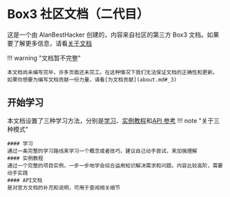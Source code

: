 # Box3 社区文档（二代目）

这是一个由 AlanBestHacker 创建的，内容来自社区的第三方 Box3 文档。如果要了解更多信息，请看[关于文档](about.md)

!!! warning "文档暂不完整"

    本文档尚未编写完毕，许多页面还未完工。在这种情况下我们无法保证文档的正确性和更新。
    如果你想要为编写文档贡献一份力量，请看[为文档贡献](about.md#_3)

## 开始学习

本文档设置了三种学习方法，分别是[学习](learn/index.md)、[实例教程](example/index.md)和[API 参考](api/index.md)
!!! note "关于三种模式"

    #### 学习
    通过一条完整的学习路线来学习一个概念或者技巧，建议自己动手尝试，来加强理解
    #### 实例教程
    通过一个完整的项目实例，一步一步地学会综合运用知识解决需求和问题。内容比较高阶，需要动手实践
    #### API文档
    是对官方文档的补充和说明，可用于查阅相关细节
